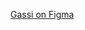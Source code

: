 [Gassi on Figma](https://www.figma.com/proto/XNb1yN393GhmVRxNbN1449/Gassi?page-id=723%3A4&node-id=151%3A29247&viewport=-3214%2C-1906%2C0.4680135250091553&scaling=min-zoom)
